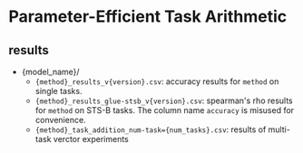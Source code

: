 # Parameter-Efficient Task Arithmetic

## results

- {model_name}/
  - `{method}_results_v{version}.csv`: accuracy results for `method` on single tasks.  
  - `{method}_results_glue-stsb_v{version}.csv`: spearman's rho results for `method` on STS-B tasks. The column name `accuracy` is misused for convenience.
  - `{method}_task_addition_num-task={num_tasks}.csv`: results of multi-task verctor experiments
